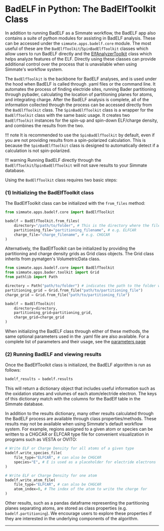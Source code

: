 # BadELF in Python: The BadElfToolkit Class

In addition to running BadELF as a Simmate workflow, the BadELF app also contains a suite of python modules for assisting in BadELF analysis. These can be accessed under the `simmate.apps.badelf.core` module. The most useful of these are the `BadElfToolkit`/`SpinBadElfToolkit` classes which allow users to run BadELF directly and the [ElfAnalyzerToolkit](../finder/elf_analyzer) class which helps analyze features of the ELF. Directly using these classes can provide additional control over the process that is unavailable when using Simmate's workflow system.

The `BadElfToolkit` is the backbone for BadELF analyses, and is used under the hood when BadELF is called through .yaml files or the command line. It automates the process of finding electride sites, running Bader partitioning through pybader, calculating the location of partitioning planes for atoms, and integrating charge. After the BadELF analysis is complete, all of the information collected through the process can be accessed directly from the `BadElfToolkit` class. The `SpinBadElfToolkit` class is a wrapper for the `BadElfToolkit` class with the same basic usage. It creates two `BadElfToolkit` instances for the spin-up and spin-down ELF/charge density, and combines the results from the two. 

!!! note
    It is recommended to use the `SpinBadElfToolkit` by default, even if you are not providing results from a spin-polarized calculation. This is because the `SpinBadElfToolkit` class is designed to automatically detect if a calculation is not spin-polarized.

!!! warning
    Running BadELF directly through the `BadElfToolkit`/`SpinBadElfToolkit` will not save results to your Simmate database.

Using the `BadElfToolkit` class requires two basic steps:

### (1) Initializing the BadElfToolkit class

The BadElfToolkit class can be initialized with the `from_files` method:
``` python
from simmate.apps.badelf.core import BadElfToolkit

badelf = BadElfToolkit.from_files(
    directory="/path/to/folder", # This is the directory where the files are located as well as the directory where BadELF will run
    partitioning_file="partitioning_filename", # e.g. ELFCAR
    charge_file="charge_filename", # e.g. CHGCAR
)
```

Alternatively, the BadElfToolkit can be initialized by providing the partitioning and charge density grids as Grid class objects. The Grid class inherits from pymatgen's VolumetricData class. 

``` python
from simmate.apps.badelf.core import BadElfToolkit
from simmate.apps.bader.toolkit import Grid
from pathlib import Path

directory = Path("path/to/folder") # indicates the path to the folder where BadELF should run
partitioning_grid = Grid.from_file("path/to/partitioning_file")
charge_grid = Grid.from_file("path/to/partitioning_file")

badelf = BadElfToolkit(
    directory=directory,
    partitioning_grid=partitioning_grid,
    charge_grid=charge_grid        
)
```

When initializing the BadELF class through either of these methods, the same optional parameters used in the .yaml file are also available. For a complete list of parameters and their usage, see the [parameters page](../parameters)

### (2) Running BadELF and viewing results

Once the BadElfToolkit class is initialized, the BadELF algorithm is run as follows:

``` python
badelf_results = badelf.results
```

This will return a dictionary object that includes useful information such as the oxidation states and volumes of each atom/electride electron. The keys of this dictionary match with the columns for the BadElf table in the Simmate database. 

In addition to the results dictionary, many other results calculated through the BadELF process are available through class properties/methods. These results may not be available when using Simmate's default workflow system. For example, regions assigned to a given atom or species can be written to a CHGCAR or ELFCAR type file for convenient visualization in programs such as VESTA or OVITO:

```python
# Write ELF or Charge Density for all atoms of a given type
badelf.write_species_file(
    file_type="ELFCAR", # can also be CHGCAR
    species="E", # E is used as a placeholder for electride electrons
)

# Write ELF or Charge Density for one atom
badelf.write_atom_file(
    file_type="ELFCAR", # can also be CHGCAR
    atom_index=0, # The index of the atom to write the charge for
)
```

Other results, such as a pandas dataframe representing the partitioning planes separating atoms, are stored as class properties (e.g. `badelf.partitioning`). We encourage users to explore these properties if they are interested in the underlying components of the algorithm.

--------------------------------------------------------------------------------

